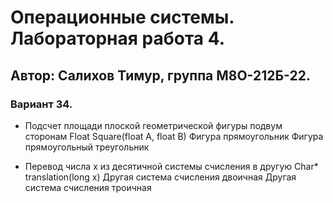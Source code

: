 # Операционные системы. Лабораторная работа 4.
## Автор: Салихов Тимур, группа М8О-212Б-22.
### Вариант 34.

- Подсчет площади плоской геометрической фигуры подвум сторонам
Float Square(float A, float B)
Фигура прямоугольник
Фигура прямоугольный треугольник

- Перевод числа x из десятичной системы счисления в другую
Char* translation(long x)
Другая система счисления двоичная
Другая система счисления троичная
